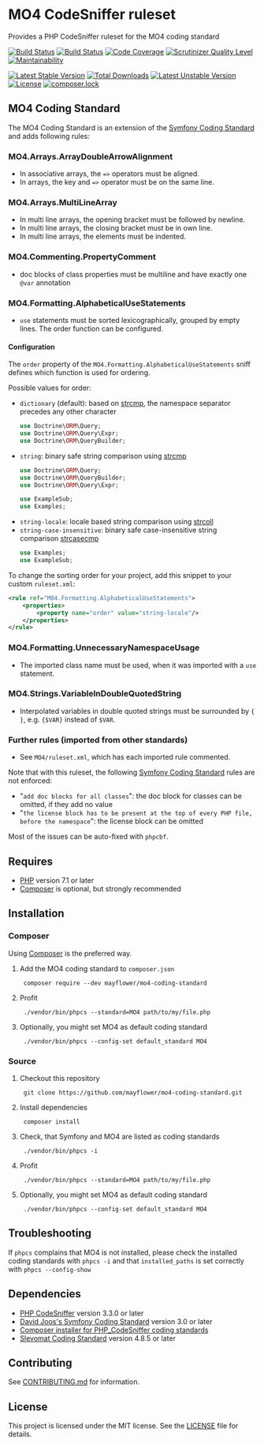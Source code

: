 # MO4 CodeSniffer ruleset
 
Provides a PHP CodeSniffer ruleset for the MO4 coding standard

[![Build Status](https://travis-ci.org/mayflower/mo4-coding-standard.svg?branch=master)](https://travis-ci.org/mayflower/mo4-coding-standard)
[![Build Status](https://ci.appveyor.com/api/projects/status/94fmki9q1qxhw0r1?svg=true)](https://ci.appveyor.com/project/mayflower/mo4-coding-standard)
[![Code Coverage](https://codecov.io/gh/mayflower/mo4-coding-standard/branch/master/graph/badge.svg)](https://codecov.io/gh/mayflower/mo4-coding-standard/branch/master/)
[![Scrutinizer Quality Level](https://scrutinizer-ci.com/g/mayflower/mo4-coding-standard/badges/quality-score.png?b=master)](https://scrutinizer-ci.com/g/mayflower/mo4-coding-standard)
[![Maintainability](https://api.codeclimate.com/v1/badges/16114548a0315d993868/maintainability)](https://codeclimate.com/github/mayflower/mo4-coding-standard/maintainability)

[![Latest Stable Version](https://poser.pugx.org/mayflower/mo4-coding-standard/v/stable)](https://packagist.org/packages/mayflower/mo4-coding-standard)
[![Total Downloads](https://poser.pugx.org/mayflower/mo4-coding-standard/downloads)](https://packagist.org/packages/mayflower/mo4-coding-standard)
[![Latest Unstable Version](https://poser.pugx.org/mayflower/mo4-coding-standard/v/unstable)](https://packagist.org/packages/mayflower/mo4-coding-standard)
[![License](https://poser.pugx.org/mayflower/mo4-coding-standard/license)](https://packagist.org/packages/mayflower/mo4-coding-standard)
[![composer.lock](https://poser.pugx.org/mayflower/mo4-coding-standard/composerlock)](https://packagist.org/packages/mayflower/mo4-coding-standard)

## MO4 Coding Standard

The MO4 Coding Standard is an extension of the [Symfony Coding Standard](http://symfony.com/doc/current/contributing/code/standards.html) and adds following rules:

### MO4.Arrays.ArrayDoubleArrowAlignment
* In associative arrays, the `=>` operators must be aligned.
* In arrays, the key and `=>` operator must be on the same line.

### MO4.Arrays.MultiLineArray
* In multi line arrays, the opening bracket must be followed by newline.
* In multi line arrays, the closing bracket must be in own line.
* In multi line arrays, the elements must be indented.

### MO4.Commenting.PropertyComment
* doc blocks of class properties must be multiline and have exactly one `@var` annotation

### MO4.Formatting.AlphabeticalUseStatements
* `use` statements must be sorted lexicographically, grouped by empty lines. The order function can be configured.

#### Configuration
The `order` property of the `MO4.Formatting.AlphabeticalUseStatements` sniff defines
which function is used for ordering.

Possible values for order:
* `dictionary` (default): based on [strcmp](http://php.net/strcmp), the namespace separator
  precedes any other character
  ```php
  use Doctrine\ORM\Query;
  use Doctrine\ORM\Query\Expr;
  use Doctrine\ORM\QueryBuilder;
  ```
* `string`: binary safe string comparison using [strcmp](http://php.net/strcmp)
  ```php
  use Doctrine\ORM\Query;
  use Doctrine\ORM\QueryBuilder;
  use Doctrine\ORM\Query\Expr;

  use ExampleSub;
  use Examples;
  ```
* `string-locale`: locale based string comparison using [strcoll](http://php.net/strcoll)
* `string-case-insensitive`: binary safe case-insensitive string comparison [strcasecmp](http://php.net/strcasecmp)
   ```php
   use Examples;
   use ExampleSub;
   ```

To change the sorting order for your project, add this snippet to your custom `ruleset.xml`:

```xml
<rule ref="MO4.Formatting.AlphabeticalUseStatements">
    <properties>
        <property name="order" value="string-locale"/>
    </properties>
</rule>
```

### MO4.Formatting.UnnecessaryNamespaceUsage
* The imported class name must be used, when it was imported with a `use` statement.

### MO4.Strings.VariableInDoubleQuotedString
* Interpolated variables in double quoted strings must be surrounded by `{ }`, e.g. `{$VAR}` instead of `$VAR`.

### Further rules (imported from other standards)
* See `MO4/ruleset.xml`, which has each imported rule commented.

Note that with this ruleset, the following [Symfony Coding Standard](http://symfony.com/doc/current/contributing/code/standards.html) rules are not enforced:
* "`add doc blocks for all classes`": the doc block for classes can be omitted, if they add no value
* "`the license block has to be present at the top of every PHP file, before the namespace`": the license block can be omitted

Most of the issues can be auto-fixed with `phpcbf`.

## Requires

* [PHP](http://php.net) version 7.1 or later
* [Composer](https://getcomposer.org/) is optional, but strongly recommended

## Installation

### Composer

Using [Composer](https://getcomposer.org/) is the preferred way.

1. Add the MO4 coding standard to `composer.json`

        composer require --dev mayflower/mo4-coding-standard

2. Profit

        ./vendor/bin/phpcs --standard=MO4 path/to/my/file.php

3. Optionally, you might set MO4 as default coding standard

        ./vendor/bin/phpcs --config-set default_standard MO4

### Source

1. Checkout this repository

        git clone https://github.com/mayflower/mo4-coding-standard.git

2. Install dependencies

        composer install

3. Check, that Symfony and MO4 are listed as coding standards

        ./vendor/bin/phpcs -i

4. Profit

        ./vendor/bin/phpcs --standard=MO4 path/to/my/file.php

5. Optionally, you might set MO4 as default coding standard

        ./vendor/bin/phpcs --config-set default_standard MO4

## Troubleshooting

If `phpcs` complains that MO4 is not installed, please check the installed coding standards with
`phpcs -i` and that `installed_paths` is set correctly with `phpcs --config-show`

## Dependencies

* [PHP CodeSniffer](https://github.com/squizlabs/PHP_CodeSniffer) version 3.3.0 or later
* [David Joos's Symfony Coding Standard](https://github.com/djoos/Symfony-coding-standard) version 3.0 or later
* [Composer installer for PHP_CodeSniffer coding standards](https://github.com/DealerDirect/phpcodesniffer-composer-installer)
* [Slevomat Coding Standard](https://github.com/slevomat/coding-standard) version 4.8.5 or later

## Contributing

See [CONTRIBUTING.md](CONTRIBUTING.md) for information.

## License

This project is licensed under the MIT license.
See the [LICENSE](LICENSE) file for details.
